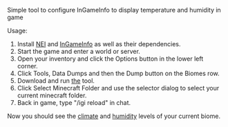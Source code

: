 Simple tool to configure InGameInfo to display temperature and humidity in game

Usage:
1. Install [NEI](http://www.minecraftforum.net/forums/mapping-and-modding/minecraft-mods/1279956-chickenbones-mods) and [InGameInfo](http://www.minecraftforum.net/forums/mapping-and-modding/minecraft-mods/1284041-lunatrius-mods) as well as their dependencies.  
2. Start the game and enter a world or server.
3. Open your inventory and click the Options button in the lower left corner.
4. Click Tools, Data Dumps and then the Dump button on the Biomes row.
5. Download and run [the](https://dl.dropboxusercontent.com/u/27836116/InGameBees.jar) tool.
6. Click Select Minecraft Folder and use the selector dialog to select your current minecraft folder.
7. Back in game, type "/igi reload" in chat.

Now you should see the [climate](http://ftbwiki.org/Climate) and [humidity](http://ftbwiki.org/Humidity) levels of your current biome.
